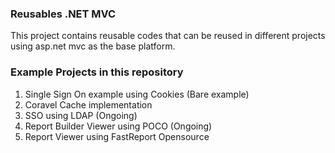 ### Reusables .NET MVC
This project contains reusable codes that can be reused in different projects using asp.net mvc as the base platform. 

### Example Projects in this repository 
1. Single Sign On example using Cookies (Bare example)
2. Coravel Cache implementation
3. SSO using LDAP (Ongoing)
4. Report Builder Viewer using POCO (Ongoing)
5. Report Viewer using FastReport Opensource
